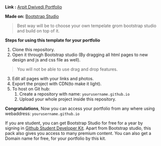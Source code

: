 **Link :** [Arpit Dwivedi Portfolio](http://arpit-dwivedi.me/)

**Made on:** [Bootstrap Studio](https://bootstrapstudio.io/)

>Best way will be to choose your own tempelate grom bootstrap studio and build on top of it.

**Steps for using this template for your portfolio**

1.  Clone this repository.
2.  Open it through Bootstrap studio (By dragging all html pages to new design and js and css file as well).

>You will not be able to use drag and drop features.

3.  Edit all pages with your links and photos.
4.  Export the project with CDN(to make it light).
5.  To host on Git hub:
    1.   Create a repository with name: `yourusername.github.io`
    2.   Upload your whole project inside this repository.

**Congratulations**, Now you can access your portfolio from any where using webaddress: `yourusername.github.io`

If you are student, you can get Bootstrap Studio for free for a year by signing in [Github Student Developer Kit](https://education.github.com/pack/offers). Apart from Bootstrap studio, this pack also gives you access to many premium content. You can also get a Domain name for free, for your portfolio by this kit.

